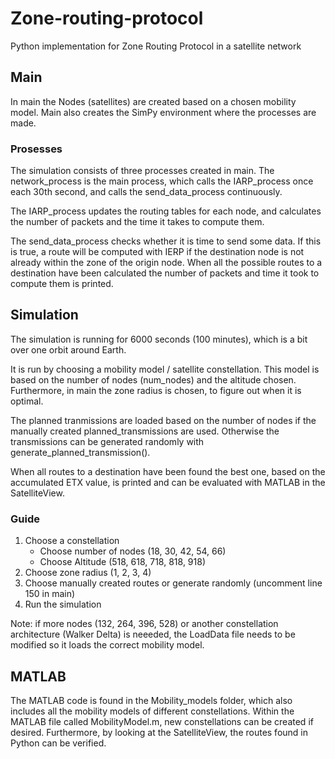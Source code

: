 # Zone-routing-protocol
Python implementation for Zone Routing Protocol in a satellite network

## Main
In main the Nodes (satellites) are created based on a chosen mobility model. Main also creates the SimPy environment where the processes are made.

### Prosesses
The simulation consists of three processes created in main. 
The network_process is the main process, which calls the IARP_process once each 30th second, and calls the send_data_process continuously. 

The IARP_process updates the routing tables for each node, and calculates the number of packets and the time it takes to compute them. 

The send_data_process checks whether it is time to send some data. If this is true, a route will be computed with IERP if the destination node is not already within the zone of the origin node. 
When all the possible routes to a destination have been calculated the number of packets and time it took to compute them is printed. 

## Simulation
The simulation is running for 6000 seconds (100 minutes), which is a bit over one orbit around Earth.

It is run by choosing a mobility model / satellite constellation. This model is based on the number of nodes (num_nodes) and the altitude chosen. 
Furthermore, in main the zone radius is chosen, to figure out when it is optimal.  

The planned tranmissions are loaded based on the number of nodes if the manually created planned_transmissions are used. Otherwise the transmissions can be generated randomly with generate_planned_transmission().

When all routes to a destination have been found the best one, based on the accumulated ETX value, is printed and can be evaluated with MATLAB in the SatelliteView.

### Guide
1. Choose a constellation
    * Choose number of nodes (18, 30, 42, 54, 66)
    * Choose Altitude (518, 618, 718, 818, 918)
2. Choose zone radius (1, 2, 3, 4)
3. Choose manually created routes or generate randomly (uncomment line 150 in main)
4. Run the simulation

Note: if more nodes (132, 264, 396, 528) or another constellation architecture (Walker Delta) is neeeded, the LoadData file needs to be modified so it loads the correct mobility model.

## MATLAB
The MATLAB code is found in the Mobility_models folder, which also includes all the mobility models of different constellations. 
Within the MATLAB file called MobilityModel.m, new constellations can be created if desired. Furthermore, by looking at the SatelliteView, the routes found in Python can be verified. 
